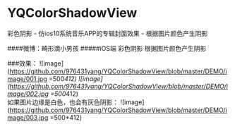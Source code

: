 # YQColorShadowView
彩色阴影 - 仿ios10系统音乐APP的专辑封面效果 - 根据图片颜色产生阴影

####微博：畸形滴小男孩
#####iOS端 彩色阴影 根据图片颜色产生阴影

###效果：
 ![image](https://github.com/976431yang/YQColorShadowView/blob/master/DEMO/image/001.jpg =500*412)
 ![image](https://github.com/976431yang/YQColorShadowView/blob/master/DEMO/image/002.jpg =500*412)</br>
如果图片边缘是白色，也会有灰色阴影：
 ![image](https://github.com/976431yang/YQColorShadowView/blob/master/DEMO/image/003.jpg =500*412)
